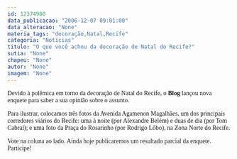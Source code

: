 ```yaml
---
id: 12374980
data_publicacao: "2006-12-07 09:01:00"
data_alteracao: "None"
materia_tags: "decoração,Natal,Recife"
categoria: "Notícias"
titulo: "O que você achou da decoração de Natal do Recife?"
sutia: "None"
chapeu: "None"
autor: "None"
imagem: "None"
---
```

<p><P><FONT face=Verdana>Devido à polêmica em torno da decoração de Natal do Recife, o <B>Blog</B> lançou nova enquete para saber a sua opinião sobre o assunto.</FONT></P></p>
<p><P><FONT face=Verdana>Para ilustrar, colocamos três fotos da Avenida Agamenon Magalhães, um dos principais corredores viários do Recife: uma à noite (por Alexandre Belém) e duas de dia (por Tom Cabral); e uma foto da Praça do Rosarinho (por Rodrigo Lôbo), na Zona Norte do Recife.</FONT></P></p>
<p><P><FONT face=Verdana>Vote na coluna ao lado. Ainda hoje publicaremos um resultado parcial da enquete. Participe!</FONT></P> </p>
